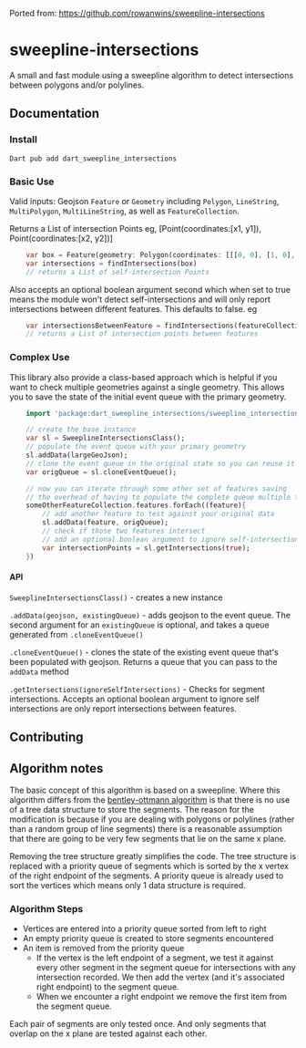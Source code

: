 Ported from:  https://github.com/rowanwins/sweepline-intersections
# sweepline-intersections
A small and fast module using a sweepline algorithm to detect intersections between polygons and/or polylines.

## Documentation

### Install
````
Dart pub add dart_sweepline_intersections
````

### Basic Use
Valid inputs: Geojson `Feature` or `Geometry` including `Polygon`, `LineString`, `MultiPolygon`, `MultiLineString`, as well as `FeatureCollection`.

Returns a List of intersection Points eg, [Point(coordinates:[x1, y1]), Point(coordinates:[x2, y2])] 

````dart
    var box = Feature(geometry: Polygon(coordinates: [[[0, 0], [1, 0], [1, 1], [0, 1], [0, 0]]]))
    var intersections = findIntersections(box)
    // returns a List of self-intersection Points
````

Also accepts an optional boolean argument second which when set to true means the module won't detect self-intersections and will only report intersections between different features. This defaults to false.
eg 
````dart
    var intersectionsBetweenFeature = findIntersections(featureCollection, true)
    // returns a List of intersection points between features
````

### Complex Use
This library also provide a class-based approach which is helpful if you want to check multiple geometries against a single geometry. This allows you to save the state of the initial event queue with the primary geometry.

````dart
    import 'package:dart_sweepline_intersections/sweepline_intersections.dart';

    // create the base instance
    var sl = SweeplineIntersectionsClass();
    // populate the event queue with your primary geometry
    sl.addData(largeGeoJson);
    // clone the event queue in the original state so you can reuse it
    var origQueue = sl.cloneEventQueue();

    // now you can iterate through some other set of features saving
    // the overhead of having to populate the complete queue multiple times
    someOtherFeatureCollection.features.forEach((feature){
        // add another feature to test against your original data
        sl.addData(feature, origQueue);
        // check if those two features intersect
        // add an optional boolean argument to ignore self-intersections 
        var intersectionPoints = sl.getIntersections(true);
    })
````

#### API
`SweeplineIntersectionsClass()` - creates a new instance

`.addData(geojson, existingQueue)` - adds geojson to the event queue. The second argument for an `existingQueue` is optional, and takes a queue generated from `.cloneEventQueue()`

`.cloneEventQueue()` - clones the state of the existing event queue that's been populated with geojson. Returns a queue that you can pass to the `addData` method

`.getIntersections(ignoreSelfIntersections)` - Checks for segment intersections. Accepts an optional boolean argument to ignore self intersections are only report intersections between features.


<!-- ## Benchmarks
Tested against 
- bentley-ottmann-intersections - https://www.npmjs.com/package/bentley-ottmann-intersections
- gpsi - https://www.npmjs.com/package/geojson-polygon-self-intersections
- isects - https://www.npmjs.com/package/2d-polygon-self-intersections
````
// Switzerland (~700 vertices)
// gpsi x 37.05 ops/sec ±1.77% (49 runs sampled)
// bentleyOttmann x 2,010 ops/sec ±1.52% (89 runs sampled)
// sweepline x 2,621 ops/sec ±0.29% (95 runs sampled)
// isects x 14.29 ops/sec ±2.16% (40 runs sampled)
// - Fastest is sweepline (this library)

// Simple Case (6 vertices)
// gpsi x 246,512 ops/sec ±1.23% (90 runs sampled)
// bentleyOttmann x 546,326 ops/sec ±0.66% (92 runs sampled)
// sweepline x 1,157,425 ops/sec ±1.04% (94 runs sampled)
// - Fastest is sweepline (this library)

// Chile - Vertical geometry (17,000 vertices)
// bentleyOttmann x 50.22 ops/sec ±1.75% (65 runs sampled)
// sweepline x 35.64 ops/sec ±1.20% (62 runs sampled)
// - Fastest is bentleyOttmann (although it doesn't find intersection)
```` -->

## Contributing
<!-- - For a live dev server run `npm run debug`. 
  - The geometry being tested can be modified in `debug/src/App.vue`
- There are a couple of test suites
  - `npm run test` runs all tests
  - `npm run test:e2e` does a general test that the correct number of self-intersections are found in the `test/fixtures` folder
  - `npm run test:unit` is unit style tests to make sure functions & methods do the right thing
    - these need some love -->


## Algorithm notes
The basic concept of this algorithm is based on a sweepline. Where this algorithm differs from the [bentley-ottmann algorithm](https://en.wikipedia.org/wiki/Bentley%E2%80%93Ottmann_algorithm) is that there is no use of a tree data structure to store the segments. The reason for the modification is because if you are dealing with polygons or polylines (rather than a random group of line segments) there is a reasonable assumption that there are going to be very few segments that lie on the same x plane.

Removing the tree structure greatly simplifies the code. The tree structure is replaced with a priority queue of segments which is sorted by the x vertex of the right endpoint of the segments. A priority queue is already used to sort the vertices which means only 1 data structure is required.

<!-- The package size of this module is XX kb compared to my implementation of the bentley-ottmann algorithm which is 16kb while performance is typically faster than bentley-ottmann. 

Bentley-ottman only outperforms this library when there are several thousands vertices, however I'm also less confident in the results of my bentley-ottman lib as it occassionally misses intersections and is much harder to write tests for due to the more complex logic. -->


### Algorithm Steps
- Vertices are entered into a priority queue sorted from left to right
- An empty priority queue is created to store segments encountered
- An item is removed from the priority queue
    - If the vertex is the left endpoint of a segment, we test it against every other segment in the segment queue for intersections with any intersection recorded. We then add the vertex (and it's associated right endpoint) to the segment queue.
    - When we encounter a right endpoint we remove the first item from the segment queue.

Each pair of segments are only tested once. And only segments that overlap on the x plane are tested against each other.